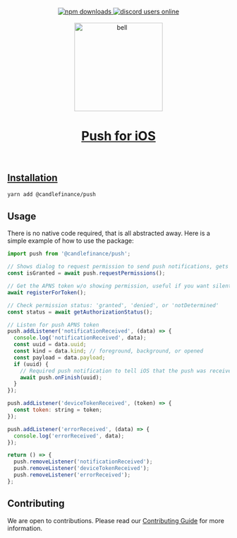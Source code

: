 <br/>
<div align="center">
  <a alt="npm" href="https://www.npmjs.com/package/@candlefinace/push">
      <img alt="npm downloads" src="https://img.shields.io/npm/dm/%40candlefinance%2@candlefinance/push"/>
  </a>
  <a alt="discord users online" href="https://discord.gg/qnAgjxhg6n" 
  target="_blank"
  rel="noopener noreferrer">
    <img alt="discord users online" src="https://img.shields.io/discord/986610142768406548?label=Discord&logo=discord&logoColor=white&cacheSeconds=3600"/>
</div>

<br/>
<div align="center">
    <img src="https://github.com/candlefinance/haptics/assets/12258850/86470cfc-fe84-4159-adcd-dbb659778619.png" alt="bell" width="200"/>
</div>

<h1 align="center">
 Push for iOS
</h1>

<br/>

## Installation

```sh
yarn add @candlefinance/push
```

## Usage

There is no native code required, that is all abstracted away. Here is a simple example of how to use the package:

```js
import push from '@candlefinance/push';

// Shows dialog to request permission to send push notifications, gets APNS token
const isGranted = await push.requestPermissions();

// Get the APNS token w/o showing permission, useful if you want silent push notifications
await registerForToken();

// Check permission status: 'granted', 'denied', or 'notDetermined'
const status = await getAuthorizationStatus();

// Listen for push APNS token
push.addListener('notificationReceived', (data) => {
  console.log('notificationReceived', data);
  const uuid = data.uuid;
  const kind = data.kind; // foreground, background, or opened
  const payload = data.payload;
  if (uuid) {
    // Required push notification to tell iOS that the push was received, if not called, we will call this in 30 seconds
    await push.onFinish(uuid);
  }
});

push.addListener('deviceTokenReceived', (token) => {
  const token: string = token;
});

push.addListener('errorReceived', (data) => {
  console.log('errorReceived', data);
});

return () => {
  push.removeListener('notificationReceived');
  push.removeListener('deviceTokenReceived');
  push.removeListener('errorReceived');
};
```

## Contributing

We are open to contributions. Please read our [Contributing Guide](CONTRIBUTING.md) for more information.
